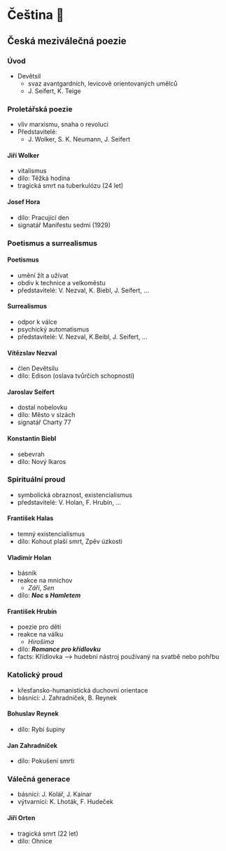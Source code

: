 # Čeština 📕

## Česká meziválečná poezie

### Úvod
- Devětsil
    - svaz avantgardních, levicově orientovaných umělců
    - J. Seifert, K. Teige

### Proletářská poezie
- vliv marxismu, snaha o revoluci
- Představitelé:
    - J. Wolker, S. K. Neumann, J. Seifert

#### Jiří Wolker
- vitalismus
- dílo: Těžká hodina
- tragická smrt na tuberkulózu (24 let)

#### Josef Hora
- dílo: Pracující den
- signatář Manifestu sedmi (1929)


### Poetismus a surrealismus
#### Poetismus
- umění žít a užívat
- obdiv k technice a velkoměstu
- představitelé: V. Nezval, K. Biebl, J. Seifert, ...
#### Surrealismus
- odpor k válce
- psychický automatismus
- představitelé: V. Nezval, K.Beibl, J. Seifert, ...

#### Vítězslav Nezval
- člen Devětsilu
- dílo: Edison (oslava tvůrčích schopností)

#### Jaroslav Seifert
- dostal nobelovku
- dílo: Město v slzách
- signatář Charty 77

#### Konstantin Biebl
- sebevrah
- dílo: Nový Ikaros

### Spirituální proud
- symbolická obraznost, existencialismus
- představitelé: V. Holan, F. Hrubín, ...

#### František Halas
- temný existencialismus
- dílo: Kohout plaší smrt, Zpěv úzkosti

#### Vladimír Holan
- básník
- reakce na mnichov
    - *Září*, *Sen*
- dílo: ***Noc s Hamletem***

#### František Hrubín
- poezie pro děti
- reakce na válku
    - *Hirošima*
- dílo: ***Romance pro křídlovku***
- facts: Křídlovka --> hudební nástroj používaný na svatbě nebo pohřbu

### Katolický proud
- křesťansko-humanistická duchovní orientace
- básníci: J. Zahradníček, B. Reynek

#### Bohuslav Reynek
- dílo: Rybí šupiny

#### Jan Zahradníček
- dílo: Pokušení smrti

### Válečná generace
- básníci: J. Kolář, J. Kainar
- výtvarníci: K. Lhoták, F. Hudeček

#### Jiří Orten
- tragická smrt (22 let)
- dílo: Ohnice